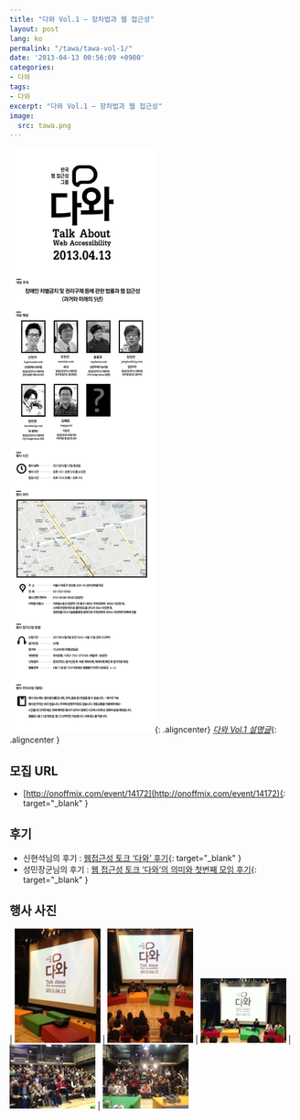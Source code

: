 ```yaml
---
title: "다와 Vol.1 – 장차법과 웹 접근성"
layout: post
lang: ko
permalink: "/tawa/tawa-vol-1/"
date: '2013-04-13 00:56:09 +0900'
categories:
- 다와
tags:
- 다와
excerpt: "다와 Vol.1 – 장차법과 웹 접근성"
image:
  src: tawa.png
---
```


![다와 Vol.1 – 장차법과 웹 접근성 (아래 설명글을 클릭해주세요.)](/assets/img/tawa/vol_1/20130413_1.png){: .aligncenter}
*[다와 Vol.1 설명글](/assets/img/tawa/vol_1/longdesc_20130413_kwag.html)*{: .aligncenter }


## 모집 URL
* [http://onoffmix.com/event/14172](http://onoffmix.com/event/14172){: target="_blank" }

## 후기
* 신현석님의 후기 : [웹접근성 토크 ‘다와’ 후기](http://hyeonseok.com/soojung/event/2013/04/16/735.html){: target="_blank" }
* 성민장군님의 후기 : [웹 접근성 토크 ‘다와’의 의미와 첫번째 모임 후기](http://www.jangkunblog.com/wp/talk-about-web-accessibility-vol-1/){: target="_blank" }

## 행사 사진

| <a href="/assets/img/tawa/vol_1/tawa_vol_1_1.jpg"><img src="/assets/img/tawa/vol_1/tawa_vol_1_1.jpg" width="150" alt="행사 사진 1"></a> | <a href="/assets/img/tawa/vol_1/tawa_vol_1_2.jpg"><img src="/assets/img/tawa/vol_1/tawa_vol_1_2.jpg" width="150" alt="행사 사진 2"></a> | <a href="/assets/img/tawa/vol_1/tawa_vol_1_3.jpg"><img src="/assets/img/tawa/vol_1/tawa_vol_1_3.jpg" width="150" alt="행사 사진 3"></a> | <a href="/assets/img/tawa/vol_1/tawa_vol_1_4.jpg"><img src="/assets/img/tawa/vol_1/tawa_vol_1_4.jpg" width="150" alt="행사 사진 4"></a> | <a href="/assets/img/tawa/vol_1/tawa_vol_1_5.jpg"><img src="/assets/img/tawa/vol_1/tawa_vol_1_5.jpg" width="150" alt="행사 사진 5"></a> 
